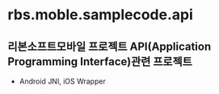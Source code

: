 # rbs.moble.samplecode.api

## 리본소프트모바일 프로젝트 API(Application Programming Interface)관련 프로젝트
* Android JNI, iOS Wrapper

